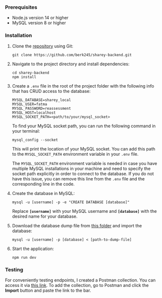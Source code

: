 ### Prerequisites

- Node.js version 14 or higher
- MySQL version 8 or higher

### Installation

1. Clone the [repository](https://github.com/berk245/sharey-backend/tree/create-user-feature) using Git:

    ```
    git clone https://github.com/berk245/sharey-backend.git
    ```

2. Navigate to the project directory and install dependencies:

    ```
    cd sharey-backend
    npm install
    ```

3. Create a `.env` file in the root of the project folder with the following info that has CRUD access to the database:

    ```
    MYSQL_DATABASE=sharey_local
    MYSQL_USER=fatma
    MYSQL_PASSWORD=reassessment
    MYSQL_HOST=localhost
    MYSQL_SOCKET_PATH=<path/to/your/mysql_socket>
    ```

    To find your MySQL socket path, you can run the following command in your terminal:

    ```
    mysql_config --socket
    ```

    This will print the location of your MySQL socket. You can add this path to the `MYSQL_SOCKET_PATH` environment variable in your `.env` file.

    The `MYSQL_SOCKET_PATH` environment variable is needed in case you have multiple MySQL installations in your machine and need to specify the socket path explicitly in order to connect to the database. If you do not have this issue, you can remove this line from the `.env` file and the corresponding line in the code.

4. Create the database in MySQL:

    ```
    mysql -u [username] -p -e "CREATE DATABASE [database]"
    ```

    Replace **`[username]`** with your MySQL username and **`[database]`** with the desired name for your database.

5. Download the database dump file from [this folder](https://drive.google.com/drive/folders/19C-ue5bGFOLaRGLFFo5iXEvLQnmwV2Sh?usp=sharing) and import the database:

    ```
    mysql -u [username] -p [database] < [path-to-dump-file]
    ```

6. Start the application:

    ```
    npm run dev
    ```

### Testing

For conveniently testing endpoints, I created a Postman collection. You can access it via [this link](https://api.postman.com/collections/10896115-d224bd38-1f83-4ebf-891e-8d414cb1a70c?access_key=PMAT-01H6K8NNHYC0VRFEYVTT6JSE79). To add the collection, go to Postman and click the **Import** button and paste the link to the bar.



